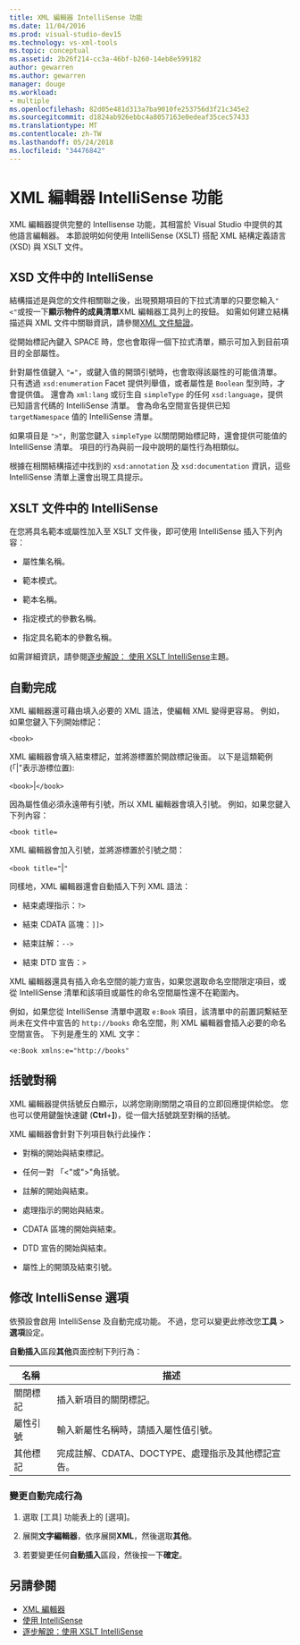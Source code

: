 ```yaml
---
title: XML 編輯器 IntelliSense 功能
ms.date: 11/04/2016
ms.prod: visual-studio-dev15
ms.technology: vs-xml-tools
ms.topic: conceptual
ms.assetid: 2b26f214-cc3a-46bf-b260-14eb8e599182
author: gewarren
ms.author: gewarren
manager: douge
ms.workload:
- multiple
ms.openlocfilehash: 82d05e481d313a7ba9010fe253756d3f21c345e2
ms.sourcegitcommit: d1824ab926ebbc4a8057163e0edeaf35cec57433
ms.translationtype: MT
ms.contentlocale: zh-TW
ms.lasthandoff: 05/24/2018
ms.locfileid: "34476842"
---
```

# <a name="xml-editor-intellisense-features"></a>XML 編輯器 IntelliSense 功能

XML 編輯器提供完整的 Intellisense 功能，其相當於 Visual Studio 中提供的其他語言編輯器。 本節說明如何使用 IntelliSense (XSLT) 搭配 XML 結構定義語言 (XSD) 與 XSLT 文件。

## <a name="intellisense-in-an-xsd-document"></a>XSD 文件中的 IntelliSense
 結構描述是與您的文件相關聯之後，出現預期項目的下拉式清單的只要您輸入`"<"`或按一下**顯示物件的成員清單**XML 編輯器工具列上的按鈕。 如需如何建立結構描述與 XML 文件中關聯資訊，請參閱[XML 文件驗證](../xml-tools/xml-document-validation.md)。

 從開始標記內鍵入 SPACE 時，您也會取得一個下拉式清單，顯示可加入到目前項目的全部屬性。

 針對屬性值鍵入 `"="`，或鍵入值的開頭引號時，也會取得該屬性的可能值清單。 只有透過 `xsd:enumeration` Facet 提供列舉值，或者屬性是 `Boolean` 型別時，才會提供值。 還會為 `xml:lang` 或衍生自 `simpleType` 的任何 `xsd:language`，提供已知語言代碼的 IntelliSense 清單。 會為命名空間宣告提供已知 `targetNamespace` 值的 IntelliSense 清單。

 如果項目是 `">"`，則當您鍵入 `simpleType` 以關閉開始標記時，還會提供可能值的 IntelliSense 清單。 項目的行為與前一段中說明的屬性行為相類似。

 根據在相關結構描述中找到的 `xsd:annotation` 及 `xsd:documentation` 資訊，這些 IntelliSense 清單上還會出現工具提示。

## <a name="intellisense-in-an-xslt-document"></a>XSLT 文件中的 IntelliSense
 在您將具名範本或屬性加入至 XSLT 文件後，即可使用 IntelliSense 插入下列內容：

-   屬性集名稱。

-   範本模式。

-   範本名稱。

-   指定模式的參數名稱。‏

-   指定具名範本的參數名稱。‏

如需詳細資訊，請參閱[逐步解說： 使用 XSLT IntelliSense](../xml-tools/walkthrough-using-xslt-intellisense.md)主題。

## <a name="auto-completion"></a>自動完成
 XML 編輯器還可藉由填入必要的 XML 語法，使編輯 XML 變得更容易。 例如，如果您鍵入下列開始標記：

 `<book>`

 XML 編輯器會填入結束標記，並將游標置於開啟標記後面。 以下是這類範例 (「&#124;"表示游標位置):

 `<book>`&#124;`</book>`

 因為屬性值必須永遠帶有引號，所以 XML 編輯器會填入引號。 例如，如果您鍵入下列內容：

 `<book title=`

 XML 編輯器會加入引號，並將游標置於引號之間：

 `<book title="`&#124;`"`

 同樣地，XML 編輯器還會自動插入下列 XML 語法：

-   結束處理指示：`?>`

-   結束 CDATA 區塊：`]]>`

-   結束註解：`-->`

-   結束 DTD 宣告：`>`

XML 編輯器還具有插入命名空間的能力宣告，如果您選取命名空間限定項目，或從 IntelliSense 清單和該項目或屬性的命名空間屬性還不在範圍內。

例如，如果您從 IntelliSense 清單中選取 `e:Book` 項目，該清單中的前置詞繫結至尚未在文件中宣告的 `http://books` 命名空間，則 XML 編輯器會插入必要的命名空間宣告。 下列是產生的 XML 文字：

`<e:Book xmlns:e="http://books"`

## <a name="brace-matching"></a>括號對稱
 XML 編輯器提供括號反白顯示，以將您剛剛關閉之項目的立即回應提供給您。 您也可以使用鍵盤快速鍵 (**Ctrl**+**]**)，從一個大括號跳至對稱的括號。

 XML 編輯器會針對下列項目執行此操作：

-   對稱的開始與結束標記。

-   任何一對 「\<"或">"角括號。

-   註解的開始與結束。

-   處理指示的開始與結束。

-   CDATA 區塊的開始與結束。

-   DTD 宣告的開始與結束。

-   屬性上的開頭及結束引號。

## <a name="modify-the-intellisense-options"></a>修改 IntelliSense 選項
 依預設會啟用 IntelliSense 及自動完成功能。 不過，您可以變更此修改您**工具** > **選項**設定。

 **自動插入**區段**其他**頁面控制下列行為：

|名稱|描述|
|----------|-----------------|
|關閉標記|插入新項目的關閉標記。|
|屬性引號|輸入新屬性名稱時，請插入屬性值引號。|
|其他標記|完成註解、CDATA、DOCTYPE、處理指示及其他標記宣告。|

### <a name="to-change-the-auto-completion-behavior"></a>變更自動完成行為

1.  選取 [工具] 功能表上的 [選項]。

2.  展開**文字編輯器**，依序展開**XML**，然後選取**其他**。

3.  若要變更任何**自動插入**區段，然後按一下**確定**。

## <a name="see-also"></a>另請參閱

- [XML 編輯器](../xml-tools/xml-editor.md)
- [使用 IntelliSense](../ide/using-intellisense.md)
- [逐步解說：使用 XSLT IntelliSense](../xml-tools/walkthrough-using-xslt-intellisense.md)